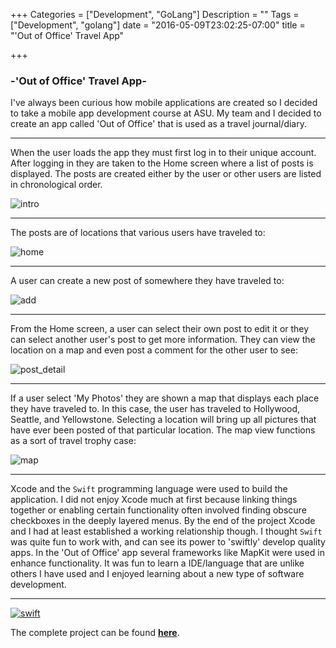 +++
Categories = ["Development", "GoLang"]
Description = ""
Tags = ["Development", "golang"]
date = "2016-05-09T23:02:25-07:00"
title = "'Out of Office' Travel App"

+++

### -'Out of Office' Travel App-

I've always been curious how mobile applications are created so I decided to take a mobile app development course at ASU. My team and I decided to create an app called 'Out of Office' that is used as a travel journal/diary.
<hr> 

When the user loads the app they must first log in to their unique account. After logging in they are taken to the Home screen where a list of posts is displayed. The posts are created either by the user or other users are listed in chronological order.
<br>

![intro](/images/travelapp/intro.jpg)
<hr>

The posts are of locations that various users have traveled to: 
<br>

![home](/images/travelapp/homescreen.jpg) 
<hr>

A user can create a new post of somewhere they have traveled to:
<br>

![add](/images/travelapp/addpost.jpg)
<hr>

From the Home screen, a user can select their own post to edit it or they can select another user's post to get more information. They can view the location on a map and even post a comment for the other user to see: 
<br>

![post_detail](/images/travelapp/postdetail.jpg)
<hr>

If a user select 'My Photos' they are shown a map that displays each place they have traveled to. In this case, the user has traveled to Hollywood, Seattle, and Yellowstone.  Selecting a location will bring up all pictures that have ever been posted of that particular location. The map view functions as a sort of travel trophy case:
<br>

![map](/images/travelapp/map.jpg)
<hr>

Xcode and the `Swift` programming language were used to build the application. I did not enjoy Xcode much at first because linking things together or enabling certain functionality often involved finding obscure checkboxes in the deeply layered menus. By the end of the project Xcode and I had at least established a working relationship though. I thought `Swift` was quite fun to work with, and can see its power to 'swiftly' develop quality apps. In the 'Out of Office' app several frameworks like MapKit were used in enhance functionality. It was fun to learn a IDE/language that are unlike others I have used and I enjoyed learning about a new type of software development. 
<hr>

[![swift](/images/travelapp/swiftcode.jpg)](/images/travelapp/swiftcode.jpg)

The complete project can be found **[here](https://github.com/HansHovanitz/MobileAppProject)**. 

